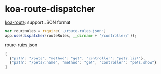 # koa-route-dispatcher

 [koa-route](https://github.com/koajs/route): support JSON format

```js
var routeRules = require('./route-rules.json')
app.use(dispatcher(routeRules, __dirname + '/controller/'));
```

 route-rules.json
```js
[
  {"path": "/pets", "method": "get", "controller": "pets.list"},
  {"path": "/pets/:name", "method": "get", "controller": "pets.show"}
]
```
